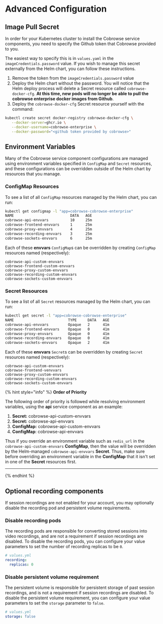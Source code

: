 # Advanced Configuration

## Image Pull Secret

In order for your Kubernetes cluster to install the Cobrowse service components, you need to specify the Github token that Cobrowse provided to you.

The easiest way to specify this is in `values.yaml` in the `imageCredentials.password` value. If you wish to manage this secret externally from the Helm chart, you can follow these instructions.

1. Remove the token from the `imageCredentials.password` value
2. Deploy the Helm chart without the password. You will notice that the Helm deploy process will delete a Secret resource called `cobrowse-docker-cfg`. **At this time, new pods will no longer be able to pull the cobrowse enterprise docker images from Github**.
3. Deploy the `cobrowse-docker-cfg` Secret resource yourself with the command:

```bash
kubectl create secret docker-registry cobrowse-docker-cfg \
   --docker-server=ghcr.io \
   --docker-username=cobrowse-enterprise \
   --docker-password="<github token provided by cobrowse>"
```

## Environment Variables

Many of the Cobrowse service component configurations are managed using environment variables specified in `ConfigMap` and `Secret` resources, and these configurations can be overridden outside of the Helm chart by resources that you manage.

### ConfigMap Resources

To see a list of all `ConfigMap` resources managed by the Helm chart, you can run:

```bash
kubectl get configmap -l "app=cobrowse-cobrowse-enterprise"
NAME                          DATA   AGE
cobrowse-api-envvars          10     25m
cobrowse-frontend-envvars     1      25m
cobrowse-proxy-envvars        4      25m
cobrowse-recording-envvars    3      25m
cobrowse-sockets-envvars      6      25m
```

Each of these **envvars** `ConfigMap`s can be overridden by creating `ConfigMap` resources named (respectively):

```
cobrowse-api-custom-envvars
cobrowse-frontend-custom-envvars
cobrowse-proxy-custom-envvars
cobrowse-recording-custom-envvars
cobrowse-sockets-custom-envvars
```

### Secret Resources

To see a list of all `Secret` resources managed by the Helm chart, you can run:

```bash
kubectl get secret -l "app=cobrowse-cobrowse-enterprise"
NAME                         TYPE     DATA   AGE
cobrowse-api-envvars         Opaque   2      41m
cobrowse-frontend-envvars    Opaque   0      41m
cobrowse-proxy-envvars       Opaque   0      41m
cobrowse-recording-envvars   Opaque   0      41m
cobrowse-sockets-envvars     Opaque   2      41m
```

Each of these **envvars** `Secret`s can be overridden by creating `Secret` resources named (respectively):

```
cobrowse-api-custom-envvars
cobrowse-frontend-venvvars
cobrowse-proxy-custom-envvars
cobrowse-recording-custom-envvars
cobrowse-sockets-custom-envvars
```

{% hint style="info" %}
**Order of Priority**

The following order of priority is followed while resolving environment variables, using the **api** service component as an example:

1. **Secret:** cobrowse-api-custom-envvars
2. **Secret:** cobrowse-api-envvars
3. **ConfigMap:** cobrowse-api-custom-envvars
4. **ConfigMap**: cobrowse-api-envvars

Thus if you override an environment variable such as `redis_url` in the `cobrowse-api-custom-envvars` **ConfigMap**, then the value will be overridden by the Helm-managed `cobrowse-api-envvars` **Secret**. Thus, make sure before overriding an environment variable in the **ConfigMap** that it isn't set in one of the **Secret** resources first.

****
{% endhint %}

## Optional recording components

If session recordings are not enabled for your account, you may optionally disable the recording pod and persistent volume requirements.

### Disable recording pods

The recording pods are responsible for converting stored sessions into video recordings, and are not a requirement if session recordings are disabled. To disable the recording pods, you can configure your value parameters to set the number of recording replicas to be `0`.

```yaml
# values.yml
recording:
  replicas: 0
```

### Disable persistent volume requirement

The persistent volume is responsible for persistent storage of past session recordings, and is not a requirement if session recordings are disabled. To disable the persistent volume requirement, you can configure your value parameters to set the `storage` parameter to `false`.

```yaml
# values.yml
storage: false
```
